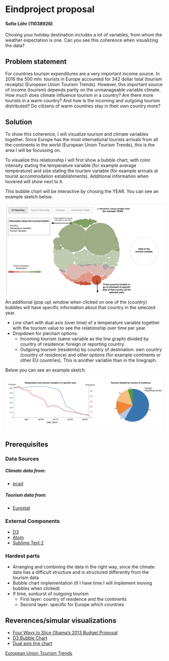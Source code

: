 # Eindproject proposal
#### Sofie Löhr (11038926)
Chosing your holiday destination includes a lot of variables, from whom the weather expectation is one. Can you see this coherence when visualizing the data?

## Problem statement
For countries tourism expenditures are a very important income source. In 2016 the 500 mln. tourists in Europe accounted for 342 dollar total (tourism receipts) (European Union Tourism Trends). However, this important source of income (tourism) depends partly on the unmanageable variable climate. How much does climate influence tourism in a country? Are there more tourists in a warm country? And how is the incoming and outgoing tourism distributed? Do citizens of warm countries stay in their own country more?

## Solution
To show this coherence, I will visualize tourism and climate variables together. Since Europe has the most international tourists arrivals from all the continents in the world (European Union Tourism Trends), this is the area I will be focussing on. 

To visualize this relationship I will first show a bubble chart, with color intensity stating the temperature variable (for example average temperature) and size stating the tourism variable (for example arrivals at tourist accommodation establishments). Additional information when hovered will show next to it. 

This bubble chart will be interactive by chosing the YEAR. You can see an example sketch below. 

![bubble](doc/bubble_chart_example.png)

An additional (pop up) window when clicked on one of the (country) bubbles will have specific information about that country in the selected year. 
+ Line chart with dual axis (over time) of a temperature variable together with the tourism value to see the relationship over time per year. 
+ Dropdown for piechart options:
	+ Incoming tourism (same variable as the line graph) divided by country of residence: foreign or reporting country.
	+ Outgoing tourism (residents) by country of destination: own country (country of residence) and other options (for example continents or other EU countries). This is another variable than in the linegraph.

Below you can see an example sketch. 

![popup](doc/pop_up_window.png)

## Prerequisites

### Data Sources
##### Climate data from: 
+ [ecad](https://www.ecad.eu/dailydata/predefinedseries.php#)

##### Tourism data from:
+ [Eurostat](https://ec.europa.eu/eurostat/web/tourism/data/database)

### External Components
+ [D3](https://d3js.org/)
+ [Atom](atom.io)
+ [Sublime Text 2](https://www.sublimetext.com/2)

### Hardest parts
+ Arranging and combining the data in the right way, since the climate data has a difficult structure and is structured differently from the tourism data
+ Bubble chart implementation (if I have time I will implement moving bubbles when clicked)
+ If time, sunburst of outgoing tourism
	+ First layer: country of residence and the continents
	+ Second layer: specific for Europe which countries

## Reverences/simular visualizations
+ [Four Ways to Slice Obama’s 2013 Budget Proposal](https://archive.nytimes.com/www.nytimes.com/interactive/2012/02/13/us/politics/2013-budget-proposal-graphic.html)
+ [D3 Bubble Chart](http://bl.ocks.org/phuonghuynh/54a2f97950feadb45b07)
+ [Dual axis line chart](https://bl.ocks.org/d3noob/814a2bcb3e7d8d8db74f36f77c8e6b7f)


[European Union Tourism Trends](https://www.e-unwto.org/doi/pdf/10.18111/9789284419470)